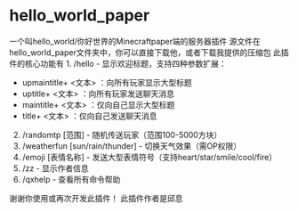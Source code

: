 # hello_world_paper
一个叫hello_world/你好世界的Minecraftpaper端的服务器插件
源文件在hello_world_paper文件夹中，你可以直接下载他，或者下载我提供的压缩包
此插件的核心功能有
1.
   /hello - 显示欢迎标题，支持四种参数扩展：
   
   - upmaintitle+ <文本> ：向所有玩家显示大型标题
   - uptitle+ <文本> ：向所有玩家发送聊天消息
   - maintitle+ <文本> ：仅向自己显示大型标题
   - title+ <文本> ：仅向自己发送聊天消息
2.
   /randomtp [范围] - 随机传送玩家（范围100-5000方块）
3.
   /weatherfun [sun/rain/thunder] - 切换天气效果（需OP权限）
4.
   /emoji [表情名称] - 发送大型表情符号（支持heart/star/smile/cool/fire）
5.
   /zz - 显示作者信息
6.
   /qxhelp - 查看所有命令帮助

谢谢你使用或再次开发此插件！
此插件作者是邱息
